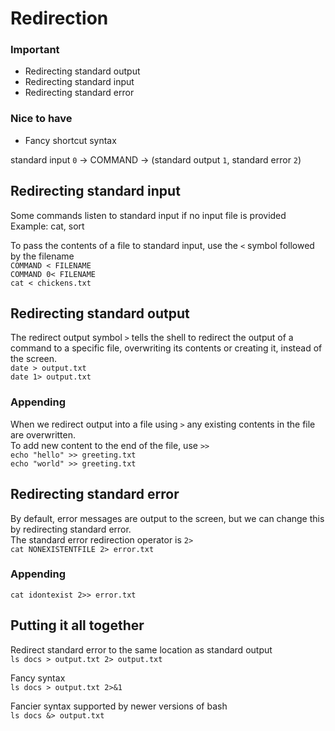 # Redirection

### Important

-   Redirecting standard output
-   Redirecting standard input
-   Redirecting standard error

### Nice to have

-   Fancy shortcut syntax

standard input `0` -> COMMAND -> (standard output `1`, standard error `2`)

## Redirecting standard input

Some commands listen to standard input if no input file is provided  
Example: cat, sort

To pass the contents of a file to standard input, use the `<` symbol followed by the filename  
`COMMAND < FILENAME`  
`COMMAND 0< FILENAME`  
`cat < chickens.txt`

## Redirecting standard output

The redirect output symbol `>` tells the shell to redirect the output of a command to a specific file, overwriting its contents or creating it, instead of the screen.  
`date > output.txt`  
`date 1> output.txt`

### Appending

When we redirect output into a file using `>` any existing contents in the file are overwritten.  
To add new content to the end of the file, use `>>`  
`echo "hello" >> greeting.txt`  
`echo "world" >> greeting.txt`

## Redirecting standard error

By default, error messages are output to the screen, but we can change this by redirecting standard error.  
The standard error redirection operator is `2>`  
`cat NONEXISTENTFILE 2> error.txt`

### Appending

`cat idontexist 2>> error.txt`

## Putting it all together

Redirect standard error to the same location as standard output  
`ls docs > output.txt 2> output.txt`

Fancy syntax  
`ls docs > output.txt 2>&1`

Fancier syntax supported by newer versions of bash  
`ls docs &> output.txt`

